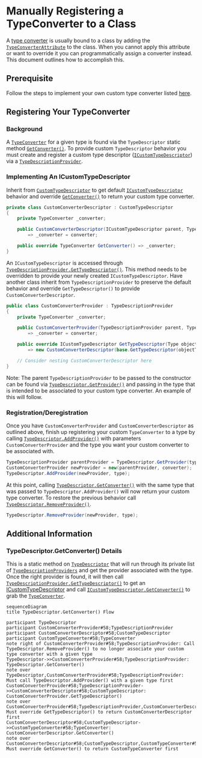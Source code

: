 # Manually Registering a TypeConverter to a Class
A [type converter](https://learn.microsoft.com/dotnet/api/system.componentmodel.typeconverter) is usually bound to a class by adding the [`TypeConverterAttribute`](https://learn.microsoft.com/dotnet/api/system.componentmodel.typeconverterattribute) to the class. When you cannot apply this attribute or want to override it you can programmatically assign a converter instead. This document outlines how to accomplish this.

## Prerequisite
Follow the steps to implement your own custom type converter listed [here](https://learn.microsoft.com/dotnet/api/system.componentmodel.typeconverter#notes-to-inheritors).

## Registering Your TypeConverter

### Background
A [`TypeConverter`](https://learn.microsoft.com/dotnet/api/system.componentmodel.typeconverter) for a given type is found via the `TypeDescriptor` static method [`GetConverter()`](https://learn.microsoft.com/dotnet/api/system.componentmodel.typedescriptor.getconverter). To provide custom `TypeDescriptor` behavior you must create and register a custom type descriptor ([`ICustomTypeDescriptor`](https://learn.microsoft.com/dotnet/api/system.componentmodel.icustomtypedescriptor)) via a [`TypeDescriptionProvider`](https://learn.microsoft.com/dotnet/api/system.componentmodel.typedescriptionprovider).

### Implementing An ICustomTypeDescriptor
Inherit from [`CustomTypeDescriptor`](https://learn.microsoft.com/dotnet/api/system.componentmodel.customtypedescriptor) to get default [`ICustomTypeDescriptor`](https://learn.microsoft.com/dotnet/api/system.componentmodel.icustomtypedescriptor) behavior and override [`GetConverter()`](https://learn.microsoft.com/dotnet/api/system.componentmodel.customtypedescriptor.getconverter) to return your custom type converter.
```c#
private class CustomConverterDescriptor : CustomTypeDescriptor
{
    private TypeConverter _converter;

    public CustomConverterDescriptor(ICustomTypeDescriptor parent, TypeConverter converter) : base(parent)
        => _converter = converter;

    public override TypeConverter GetConverter() => _converter;
}
```

An `ICustomTypeDescriptor` is accessed through [`TypeDescriptionProvider.GetTypeDescriptor()`](https://learn.microsoft.com/dotnet/api/system.componentmodel.typedescriptionprovider.gettypedescriptor). This method needs to be overridden to provide your newly created `ICustomTypeDescriptor`. Have another class inherit from `TypeDescriptionProvider` to preserve the default behavior and override `GetTypeDescriptor()` to provide `CustomConverterDescriptor`.

```c#
public class CustomConverterProvider : TypeDescriptionProvider
{
    private TypeConverter _converter;

    public CustomConverterProvider(TypeDescriptionProvider parent, TypeConverter converter) : base(parent)
        => _converter = converter;

    public override ICustomTypeDescriptor GetTypeDescriptor(Type objectType, object instance) 
        => new CustomConverterDescriptor(base.GetTypeDescriptor(objectType, instance), _converter);

    // Consider nesting CustomConverterDescriptor here
}
```
Note: The parent `TypeDescriptionProvider` to be passed to the constructor can be found via [`TypeDescriptor.GetProvider()`](https://learn.microsoft.com/dotnet/api/system.componentmodel.typedescriptor.getprovider) and passing in the type that is intended to be associated to your custom type converter. An example of this will follow.

### Registration/Deregistration
Once you have `CustomConverterProvider` and `CustomConverterDescriptor` as outlined above, finish up registering your custom `TypeConverter` to a type by calling [`TypeDescriptor.AddProvider()`](https://learn.microsoft.com/dotnet/api/system.componentmodel.typedescriptor.addprovider) with parameters `CustomConverterProvider` and the type you want your custom converter to be associated with. 
```c#
TypeDescriptionProvider parentProvider = TypeDescriptor.GetProvider(type);
CustomConverterProvider newProvider = new(parentProvider, converter);
TypeDescriptor.AddProvider(newProvider, type);
```

At this point, calling [`TypeDescriptor.GetConverter()`](https://learn.microsoft.com/dotnet/api/system.componentmodel.typedescriptor.getconverter) with the same type that was passed to `TypeDescriptor.AddProvider()` will now return your custom type converter. To restore the previous behavior call [`TypeDescriptor.RemoveProvider()`](https://learn.microsoft.com/dotnet/api/system.componentmodel.typedescriptor.removeprovider).
```c#
TypeDescriptor.RemoveProvider(newProvider, type);
```

## Additional Information

### TypeDescriptor.GetConverter() Details
This is a static method on [`TypeDescriptor`](https://learn.microsoft.com/dotnet/api/system.componentmodel.typedescriptor) that will run through its private list of [`TypeDescriptionProviders`](https://learn.microsoft.com/dotnet/api/system.componentmodel.typedescriptionprovider) and get the provider associated with the type. Once the right provider is found, it will then call [`TypeDescriptionProvider.GetTypeDescriptor()`](https://learn.microsoft.com/dotnet/api/system.componentmodel.typedescriptionprovider.gettypedescriptor) to get an [ICustomTypeDescriptor](https://learn.microsoft.com/dotnet/api/system.componentmodel.icustomtypedescriptor) and call [`ICustomTypeDescriptor.GetConverter()`](https://learn.microsoft.com/dotnet/api/system.componentmodel.icustomtypedescriptor.getconverter) to grab the [`TypeConverter`](https://learn.microsoft.com/dotnet/api/system.componentmodel.typeconverter). 
```mermaid
sequenceDiagram
title TypeDescriptor.GetConverter() Flow

participant TypeDescriptor
participant CustomConverterProvider#58;TypeDescriptionProvider
participant CustomConverterDescriptor#58;CustomTypeDescriptor
participant CustomTypeConverter#58;TypeConverter
note right of CustomConverterProvider#58;TypeDescriptionProvider: Call TypeDescriptor.RemoveProvider() to no longer associate your custom type converter with a given type
TypeDescriptor->>CustomConverterProvider#58;TypeDescriptionProvider: TypeDescriptor.GetConverter()
note over TypeDescriptor,CustomConverterProvider#58;TypeDescriptionProvider: Must call TypeDescriptor.AddProvider() with a given type first
CustomConverterProvider#58;TypeDescriptionProvider->>CustomConverterDescriptor#58;CustomTypeDescriptor: CustomConverterProvider.GetTypeDescriptor()
note over CustomConverterProvider#58;TypeDescriptionProvider,CustomConverterDescriptor#58;CustomTypeDescriptor: Must override GetTypeDescriptor() to return CustomConverterDescriptor first
CustomConverterDescriptor#58;CustomTypeDescriptor->>CustomTypeConverter#58;TypeConverter: CustomConverterDescriptor.GetConverter()
note over CustomConverterDescriptor#58;CustomTypeDescriptor,CustomTypeConverter#58;TypeConverter: Must override GetConverter() to return CustomTypeConverter first
```